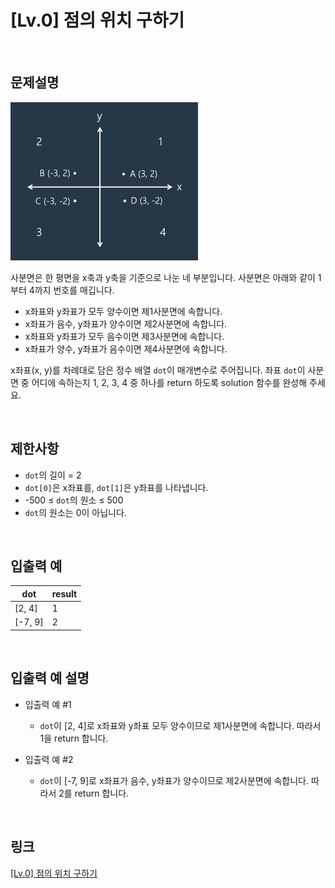 # [Lv.0] 점의 위치 구하기

<br>

## 문제설명
<img src="image/1.png" width="300" /><br>

사분면은 한 평면을 x축과 y축을 기준으로 나눈 네 부분입니다. 사분면은 아래와 같이 1부터 4까지 번호를 매깁니다.

- x좌표와 y좌표가 모두 양수이면 제1사분면에 속합니다.
- x좌표가 음수, y좌표가 양수이면 제2사분면에 속합니다.
- x좌표와 y좌표가 모두 음수이면 제3사분면에 속합니다.
- x좌표가 양수, y좌표가 음수이면 제4사분면에 속합니다.

x좌표(x, y)를 차례대로 담은 정수 배열 `dot`이 매개변수로 주어집니다. 좌표 `dot`이 사분면 중 어디에 속하는지 1, 2, 3, 4 중 하나를 return 하도록 solution 함수를 완성해 주세요.

<br>

## 제한사항
- `dot`의 길이 = 2
- `dot[0]`은 x좌표를, `dot[1]`은 y좌표를 나타냅니다.
- -500 ≤ `dot`의 원소 ≤ 500
- `dot`의 원소는 0이 아닙니다.

<br>

## 입출력 예
| dot | result |
|---|---|
| [2, 4] | 1 |
| [-7, 9] | 2 |

<br>

## 입출력 예 설명
- 입출력 예 #1
    - `dot`이 [2, 4]로 x좌표와 y좌표 모두 양수이므로 제1사분면에 속합니다. 따라서 1을 return 합니다.

- 입출력 예 #2
    - `dot`이 [-7, 9]로 x좌표가 음수, y좌표가 양수이므로 제2사분면에 속합니다. 따라서 2를 return 합니다.

<br>

## 링크
[[Lv.0] 점의 위치 구하기](https://school.programmers.co.kr/learn/courses/30/lessons/120841)
